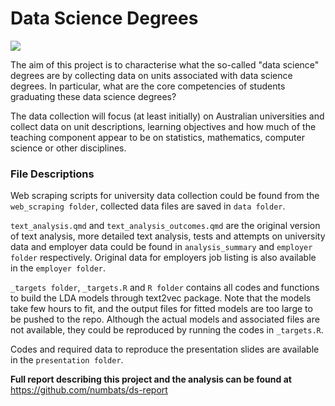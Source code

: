 

# Data Science Degrees

<!-- badges: start -->
![](https://img.shields.io/badge/ETC5543-PROJECT-green?style=for-the-badge)
<!-- badges: end -->

The aim of this project is to characterise what the so-called "data science" degrees are by collecting data on units associated with data science degrees. In particular, what are the core competencies of students graduating these data science degrees?

The data collection will focus (at least initially) on Australian universities and collect data on unit descriptions, learning objectives and how much of the teaching component appear to be on statistics, mathematics, computer science or other disciplines. 

### File Descriptions

Web scraping scripts for university data collection could be found from the `web_scraping folder`, collected data files are saved in `data folder`.

`text_analysis.qmd` and `text_analysis_outcomes.qmd` are the original version of text analysis, more detailed text analysis, tests and attempts on university data and employer data could be found in `analysis_summary` and `employer folder` respectively. Original data for employers job listing is also available in the `employer folder`.

`_targets folder`, `_targets.R` and `R folder` contains all codes and functions to build the LDA models through text2vec package. Note that the models take few hours to fit, and the output files for fitted models are too large to be pushed to the repo. Although the actual models and associated files are not available, they could be reproduced by running the codes in `_targets.R`.

Codes and required data to reproduce the presentation slides are available in the `presentation folder`.

**Full report describing this project and the analysis can be found at** https://github.com/numbats/ds-report